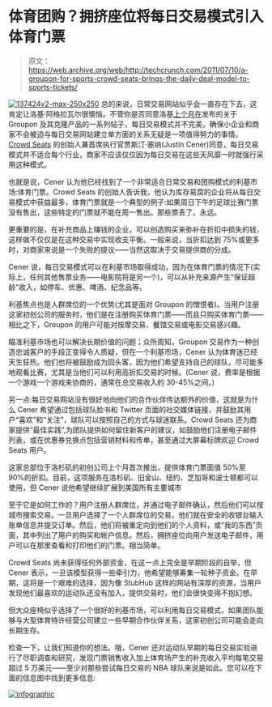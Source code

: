 # 体育团购？拥挤座位将每日交易模式引入体育门票 

> 原文：<https://web.archive.org/web/http://techcrunch.com/2011/07/10/a-groupon-for-sports-crowd-seats-brings-the-daily-deal-model-to-sports-tickets/>

[![](img/8255956d51c294a06ca80a6f768a87ce.png "137424v2-max-250x250")](https://web.archive.org/web/20230205004103/https://techcrunch.com/wp-content/uploads/2011/07/137424v2-max-250x2501.png) 总的来说，日常交易网站似乎会一直存在下去，这肯定让洛基·阿格拉瓦尔很懊恼。不管你是否同意洛基[上个月在](https://web.archive.org/web/20230205004103/https://techcrunch.com/author/rockya/)发布的关于 Groupon 及其克隆产品的一系列帖子，每日交易模式并不完美，确保小企业和商家不会被迫与每日交易网站建立单方面的关系无疑是一项值得努力的事情。 [Crowd Seats](https://web.archive.org/web/20230205004103/http://www.crowdseats.com/deal/subscription) 的创始人兼首席执行官贾斯汀·塞纳(Justin Cener)同意，每日交易模式并不适合每个行业，商家不应该仅仅因为每日交易在这些天风靡一时就强行采用这种模式。

也就是说，Cener 认为他已经找到了一个非常适合日常交易和团购模式的利基市场:体育门票。Crowd Seats 的创始人告诉我，他认为库存易腐的企业将从每日交易模式中获益最多，体育门票就是一个典型的例子:如果周日下午的足球比赛门票没有售出，这些特定的门票就不能在周一售出。那些票丢了。永远。

更重要的是，在补充商品上赚钱的企业，可以创造购买来弥补在折扣中损失的钱，这样做不仅仅是在这种交易中实现收支平衡。一般来说，当折扣达到 75%或更多时，对商家来说是一个失败的提议——当然这取决于交易提供商的分成。

Cener 说，每日交易模式可以在利基市场取得成功，因为在体育门票的情况下(实际上，任何其他售票业务——电影院将是另一个)，可以从补充来源产生“保证超龄”收入，如停车、优惠、啤酒、纪念品等。

利基焦点也是人群席位的一个优势(尤其是面对 Groupon 的憎恨者)。当用户注册这家初创公司的服务时，他们是在注册购买体育门票——而且只购买体育门票——相比之下，Groupon 的用户可能对按摩交易、餐馆交易或电影交易感兴趣。

瞄准利基市场也可以解决长期价值的问题；众所周知，Groupon 交易作为一种创造忠诚客户的手段正变得令人质疑，但在一个利基市场，Cener 认为体育迷已经天生狂热。他们也将被鼓励成为回头客，因为他们希望支持自己的球队，尽可能多地观看比赛，尤其是当他们可以利用高折扣交易的时候。(Cener 说，费率是根据一个游戏一个游戏来协商的，通常在总交易收入的 30-45%之间。)

另一点:每日交易网站没有很好地向他们的合作伙伴传达额外的价值，这就是为什么 Cener 希望通过包括球队脸书和 Twitter 页面的社交媒体链接，并鼓励其用户“喜欢”和“关注”，球队可以按照自己的方式与球迷联系。Crowd Seats 还为商家提供“最佳实践”,为团队提供如何留住新客户的建议，如鼓励他们注册电子邮件列表，或在优惠券兑换点包括营销材料和传单，甚至通过大屏幕标牌欢迎 Crowd Seats 用户。

这家总部位于洛杉矶的初创公司上个月首次推出，提供体育门票面值 50%至 90%的折扣。目前，这项服务在洛杉矶、旧金山、纽约、芝加哥和波士顿都可以使用，但 Cener 说他希望继续扩展到美国所有主要城市

至于它是如何工作的？用户注册人群席位，并通过电子邮件确认，然后他们可以按城市搜索交易。一旦用户选择了一个人群席位的交易，他们就在安全的收银台输入账单信息并提交订单。然后，他们将被重定向到他们的个人资料，或“我的东西”页面，其中列出了用户的购买和帐户信息。然后，拥挤座位向用户发送电子邮件，用户可以在那里查看和打印他们的门票。相当简单。

Crowd Seats 尚未获得任何外部资金，在这一点上完全是早期阶段的自举，但 Cener 表示，一旦该模型获得一些牵引力，他希望能够筹集一轮种子资金。在早期，这将是一个艰难的选择，因为像 StubHub 这样的网站有深厚的资源，当用户发现他们最喜欢的运动队还没有加入，提供交易时，他们会很快变得不抱幻想。

但大众座椅似乎选择了一个很好的利基市场，可以利用每日交易模式，如果团队能够与大型体育特许经营公司建立一些早期合作伙伴关系，这家初创公司可能会走向长期生存。

检查一下，让我们知道你的想法。哦，Cener 还对运动队早期的每日交易实验进行了尽职调查和研究，发现门票销售收入加上体育场产生的补充收入平均每笔交易超过 5 万美元——至少对那些尝试每日交易的 NBA 球队来说是如此。您可以在下面的信息图中找到更多信息:

[![](img/d5710de8b6db9ce2015d88ec379aa2f1.png "infographic")](https://web.archive.org/web/20230205004103/https://techcrunch.com/wp-content/uploads/2011/07/infographic.jpg)